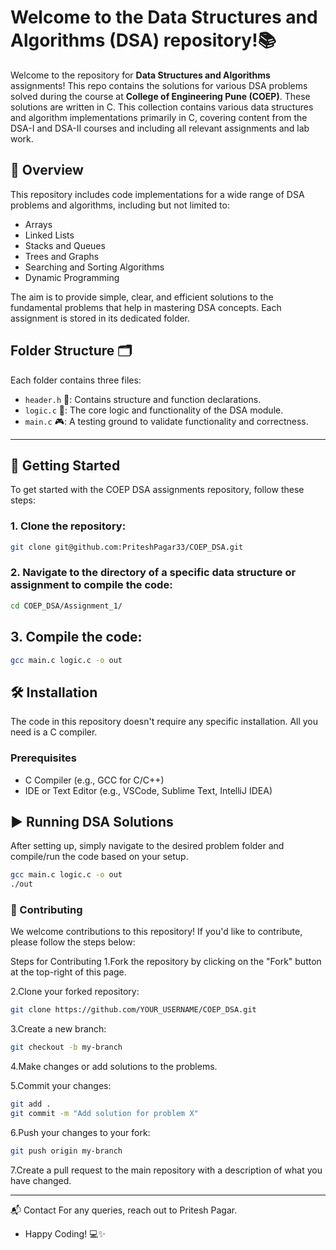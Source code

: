 # Welcome to the Data Structures and Algorithms (DSA) repository!📚

Welcome to the repository for **Data Structures and Algorithms** assignments! This repo contains the solutions for various DSA problems solved during the course at **College of Engineering Pune (COEP)**. These solutions are written in C.
 This collection contains various data structures and algorithm implementations primarily in C, covering content from the DSA-I and DSA-II courses and including all relevant assignments and lab work.

## 📖 Overview

This repository includes code implementations for a wide range of DSA problems and algorithms, including but not limited to:

- Arrays
- Linked Lists
- Stacks and Queues
- Trees and Graphs
- Searching and Sorting Algorithms
- Dynamic Programming

The aim is to provide simple, clear, and efficient solutions to the fundamental problems that help in mastering DSA concepts. Each assignment is stored in its dedicated folder.

## Folder Structure 🗂️

Each folder contains three files:

- `header.h` 📄: Contains structure and function declarations.
- `logic.c` 🧩: The core logic and functionality of the DSA module.
- `main.c` 🎮: A testing ground to validate functionality and correctness.

---

## 🚀 Getting Started

To get started with the COEP DSA assignments repository, follow these steps:

### 1. Clone the repository:

```bash
git clone git@github.com:PriteshPagar33/COEP_DSA.git
```

### 2. Navigate to the directory of a specific data structure or assignment to compile the code:

```bash
cd COEP_DSA/Assignment_1/
```
## 3. Compile the code:
```bash
gcc main.c logic.c -o out
```

## 🛠️ Installation
The code in this repository doesn't require any specific installation. All you need is a C compiler.

### Prerequisites
- C Compiler (e.g., GCC for C/C++)
- IDE or Text Editor (e.g., VSCode, Sublime Text, IntelliJ IDEA)

## ▶️ Running DSA Solutions
After setting up, simply navigate to the desired problem folder and compile/run the code based on your setup.

```bash
gcc main.c logic.c -o out
./out
```

### 🤝 Contributing
We welcome contributions to this repository! If you'd like to contribute, please follow the steps below:

Steps for Contributing
1.Fork the repository by clicking on the "Fork" button at the top-right of this page.

2.Clone your forked repository:
```bash
git clone https://github.com/YOUR_USERNAME/COEP_DSA.git
```
3.Create a new branch:
```bash
git checkout -b my-branch
```

4.Make changes or add solutions to the problems.

5.Commit your changes:

```bash
git add .
git commit -m "Add solution for problem X"
```
6.Push your changes to your fork:

```bash
git push origin my-branch
```
7.Create a pull request to the main repository with a description of what you have changed.

---
📬 Contact
For any queries, reach out to Pritesh Pagar.
- Happy Coding! 💻✨




